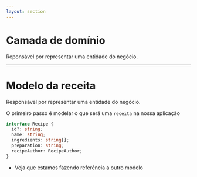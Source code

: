 ```yaml
---
layout: section
---
```


# Camada de domínio
Reponsável por representar uma entidade do negócio.

---

# Modelo da receita
Responsável por representar uma entidade do negócio.


O primeiro passo é modelar o que será uma `receita` na nossa aplicação

```ts {all|2|6}
interface Recipe {
  id?: string;
  name: string;
  ingredients: string[];
  preparation: string;
  recipeAuthor: RecipeAuthor;
}
```


<div v-click>

- Veja que estamos fazendo referência a outro modelo

</div>
